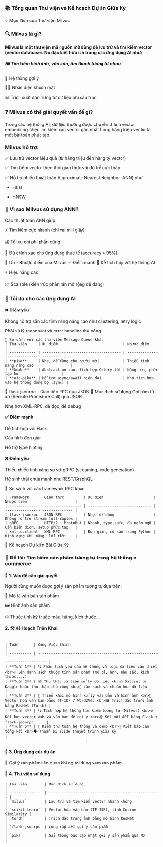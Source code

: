 ### 📚 Tổng quan Thư viện và Kế hoạch Dự án Giữa Kỳ
💡 Mục đích của Thư viện Milvus
### 🔍 Milvus là gì?
#### Milvus là một thư viện mã nguồn mở dùng để lưu trữ và tìm kiếm vector (vector database). Nó đặc biệt hữu ích trong các ứng dụng AI như:

##### 🖼️ Tìm kiếm hình ảnh, văn bản, âm thanh tương tự nhau

🧠 Hệ thống gợi ý

🧍‍♂️ Nhận diện khuôn mặt

📊 Trích xuất đặc trưng từ dữ liệu phi cấu trúc

### ❓ Milvus có thể giải quyết vấn đề gì?
Trong các hệ thống AI, dữ liệu thường được chuyển thành vector embedding. Việc tìm kiếm các vector gần nhất trong hàng triệu vector là một bài toán phức tạp.

### Milvus hỗ trợ:

✅ Lưu trữ vector hiệu quả (từ hàng triệu đến hàng tỷ vector)

✅ Tìm kiếm vector theo thời gian thực với độ trễ cực thấp

✅ Hỗ trợ nhiều thuật toán Approximate Nearest Neighbor (ANN) như:

+ Faiss

+ HNSW

### 🤖 Vì sao Milvus sử dụng ANN?
Các thuật toán ANN giúp:

⚡ Tìm kiếm cực nhanh (chỉ vài mili giây)

💰 Tối ưu chi phí phần cứng

🎯 Đủ chính xác cho ứng dụng thực tế (accuracy > 95%)

🌟 Ưu - Nhược điểm của Milvus
✅ Điểm mạnh
🔌 Dễ tích hợp với hệ thống AI

⚡ Hiệu năng cao

📈 Scalable (kiến trúc phân tán mở rộng dễ dàng)

### 🤖 Tối ưu cho các ứng dụng AI

#### ❌ Điểm yếu
Không hỗ trợ sẵn các tính năng nâng cao như clustering, retry logic

Phải xử lý reconnect và error handling thủ công

```
🔁 So sánh với các thư viện Message Queue khác
| Thư viện     | Ưu điểm                              | Nhược điểm                               |
| ------------ | ------------------------------------ | ---------------------------------------- |
| **pika**     | Nhẹ, dễ dùng cho người mới           | Thiếu tính năng nâng cao                 |
| **kombu**    | Abstraction cao, tích hợp Celery tốt | Nặng hơn, phức tạp hơn                   |
| **aio-pika** | Hỗ trợ async/await hiện đại          | Khó tích hợp vào hệ thống đồng bộ (sync) |
```
📡 flask-jsonrpc – Giao tiếp RPC qua JSON
🎯 Mục đích sử dụng
Gọi hàm từ xa (Remote Procedure Call) qua JSON

Nhẹ hơn XML-RPC, dễ đọc, dễ debug

#### ✅ Điểm mạnh
Dễ tích hợp với Flask

Cấu hình đơn giản

Hỗ trợ type hinting

#### ❌ Điểm yếu
Thiếu nhiều tính năng so với gRPC (streaming, code generation)

Hệ sinh thái chưa mạnh như REST/GraphQL

🔁 So sánh với các framework RPC khác
```
| Framework     | Giao thức         | Ưu điểm                       | Nhược điểm                      |
| ------------- | ----------------- | ----------------------------- | ------------------------------- |
| flask-jsonrpc | JSON-RPC          | Nhẹ, dễ dùng                  | Không hỗ trợ stream full-duplex |
| gRPC          | HTTP/2 + ProtoBuf | Nhanh, type-safe, đa ngôn ngữ | Cần biên dịch, setup phức tạp   |
| xmlrpc.client | XML-RPC           | Đơn giản, có sẵn trong Python | Định dạng XML nặng, lỗi thời    |
``` 
📌 Kế hoạch Dự kiến Bài Giữa Kỳ
### 🧪 Đề tài: Tìm kiếm sản phẩm tương tự trong hệ thống e-commerce
#### 📌 1. Vấn đề cần giải quyết
Người dùng muốn được gợi ý sản phẩm tương tự dựa trên:

📝 Mô tả văn bản sản phẩm

🖼️ Hình ảnh sản phẩm

⚙️ Thuộc tính kỹ thuật: màu, hãng, kích thước...

#### 2. 🛠️ Kế Hoạch Triển Khai
```

| Tuần       | Công Việc Chính                                                                                                                                  |
| ---------- | ------------------------------------------------------------------------------------------------------------------------------------------------ |
| **Tuần 1** | 🔍 Phân tích yêu cầu hệ thống và loại dữ liệu cần thiết <br>📁 Lên danh sách thuộc tính sản phẩm (mô tả, ảnh, màu sắc, kích thước,...)           |
| **Tuần 2** | 📦 Thu thập và tiền xử lý dữ liệu <br>📌 Dataset từ Kaggle hoặc thu thập thủ công <br>🧹 Làm sạch và chuẩn hóa dữ liệu                           |
| **Tuần 3** | 🧠 Triển khai mô hình xử lý văn bản và hình ảnh <br>📝 Vector hóa văn bản bằng TF-IDF / Word2Vec <br>🖼️ Trích đặc trưng ảnh bằng ResNet (Torch) |
| **Tuần 4** | 🔍 Tích hợp hệ thống tìm kiếm tương tự (Milvus) <br>⚙️ Kết hợp vector ảnh và văn bản để gợi ý <br>📤 Kết nối API bằng Flask + flask-jsonrpc      |
| **Tuần 5** | 🧪 Kiểm thử toàn hệ thống và demo <br>🧾 Viết báo cáo tổng kết <br>🗣️ Chuẩn bị slide thuyết trình giữa kỳ                                     |
                                     |
```
#### 🚀 3. Ứng dụng của dự án
🛒 Gợi ý sản phẩm liên quan khi người dùng xem sản phẩm
#### 🧰 4. Thư viện sử dụng
```
| Thư viện        | Mục đích sử dụng                                    |
| --------------- | --------------------------------------------------- |
| `milvus`        | Lưu trữ và tìm kiếm vector nhanh chóng              |
| `scikit-learn`  | Vector hóa văn bản (TF-IDF), tính Cosine Similarity |
| `torch`         | Trích đặc trưng ảnh bằng mô hình ResNet             |
| `flask-jsonrpc` | Cung cấp API gợi ý sản phẩm                         |
| `pika`          | Gửi thông báo cập nhật gợi ý sản phẩm qua MQ        |
```